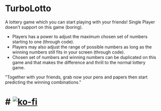 # TurboLotto
A lottery game which you can start playing with your friends! Single Player doesn't support on this game (boring).

  - Players has a power to adjust the maximum chosen set of numbers starting to one (through code).
  - Players may also adjust the range of possible numbers as long as the winning numbers still fits in your screen (through code).
  - Chosen set of numbers and winning numbers can be duplicated on this game and that makes the difference and thrill to the normal lottery game.
  
  "Together with your friends, grab now your pens and papers then start predicting the winning combinations."
  
  # # [![ko-fi](https://ko-fi.com/img/githubbutton_sm.svg)](https://ko-fi.com/J3J123MH0)
